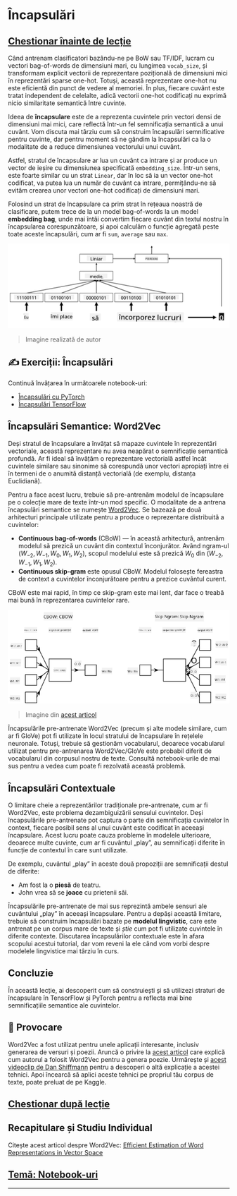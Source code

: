 <!--
CO_OP_TRANSLATOR_METADATA:
{
  "original_hash": "b708c9b85b833864c73c6281f1e6b96e",
  "translation_date": "2025-09-23T14:23:51+00:00",
  "source_file": "lessons/5-NLP/14-Embeddings/README.md",
  "language_code": "ro"
}
-->
# Încapsulări

## [Chestionar înainte de lecție](https://ff-quizzes.netlify.app/en/ai/quiz/27)

Când antrenam clasificatori bazându-ne pe BoW sau TF/IDF, lucram cu vectori bag-of-words de dimensiuni mari, cu lungimea `vocab_size`, și transformam explicit vectorii de reprezentare pozițională de dimensiuni mici în reprezentări sparse one-hot. Totuși, această reprezentare one-hot nu este eficientă din punct de vedere al memoriei. În plus, fiecare cuvânt este tratat independent de celelalte, adică vectorii one-hot codificați nu exprimă nicio similaritate semantică între cuvinte.

Ideea de **încapsulare** este de a reprezenta cuvintele prin vectori densi de dimensiuni mai mici, care reflectă într-un fel semnificația semantică a unui cuvânt. Vom discuta mai târziu cum să construim încapsulări semnificative pentru cuvinte, dar pentru moment să ne gândim la încapsulări ca la o modalitate de a reduce dimensiunea vectorului unui cuvânt.

Astfel, stratul de încapsulare ar lua un cuvânt ca intrare și ar produce un vector de ieșire cu dimensiunea specificată `embedding_size`. Într-un sens, este foarte similar cu un strat `Linear`, dar în loc să ia un vector one-hot codificat, va putea lua un număr de cuvânt ca intrare, permițându-ne să evităm crearea unor vectori one-hot codificați de dimensiuni mari.

Folosind un strat de încapsulare ca prim strat în rețeaua noastră de clasificare, putem trece de la un model bag-of-words la un model **embedding bag**, unde mai întâi convertim fiecare cuvânt din textul nostru în încapsularea corespunzătoare, și apoi calculăm o funcție agregată peste toate aceste încapsulări, cum ar fi `sum`, `average` sau `max`.

![Imagine care arată un clasificator bazat pe încapsulări pentru cinci cuvinte dintr-o secvență.](../../../../../translated_images/embedding-classifier-example.b77f021a7ee67eeec8e68bfe11636c5b97d6eaa067515a129bfb1d0034b1ac5b.ro.png)

> Imagine realizată de autor

## ✍️ Exerciții: Încapsulări

Continuă învățarea în următoarele notebook-uri:
* [Încapsulări cu PyTorch](EmbeddingsPyTorch.ipynb)
* [Încapsulări TensorFlow](EmbeddingsTF.ipynb)

## Încapsulări Semantice: Word2Vec

Deși stratul de încapsulare a învățat să mapaze cuvintele în reprezentări vectoriale, această reprezentare nu avea neapărat o semnificație semantică profundă. Ar fi ideal să învățăm o reprezentare vectorială astfel încât cuvintele similare sau sinonime să corespundă unor vectori apropiați între ei în termeni de o anumită distanță vectorială (de exemplu, distanța Euclidiană).

Pentru a face acest lucru, trebuie să pre-antrenăm modelul de încapsulare pe o colecție mare de texte într-un mod specific. O modalitate de a antrena încapsulări semantice se numește [Word2Vec](https://en.wikipedia.org/wiki/Word2vec). Se bazează pe două arhitecturi principale utilizate pentru a produce o reprezentare distribuită a cuvintelor:

 - **Continuous bag-of-words** (CBoW) — în această arhitectură, antrenăm modelul să prezică un cuvânt din contextul înconjurător. Având ngram-ul $(W_{-2},W_{-1},W_0,W_1,W_2)$, scopul modelului este să prezică $W_0$ din $(W_{-2},W_{-1},W_1,W_2)$.
 - **Continuous skip-gram** este opusul CBoW. Modelul folosește fereastra de context a cuvintelor înconjurătoare pentru a prezice cuvântul curent.

CBoW este mai rapid, în timp ce skip-gram este mai lent, dar face o treabă mai bună în reprezentarea cuvintelor rare.

![Imagine care arată algoritmii CBoW și Skip-Gram pentru conversia cuvintelor în vectori.](../../../../../translated_images/example-algorithms-for-converting-words-to-vectors.fbe9207a726922f6f0f5de66427e8a6eda63809356114e28fb1fa5f4a83ebda7.ro.png)

> Imagine din [acest articol](https://arxiv.org/pdf/1301.3781.pdf)

Încapsulările pre-antrenate Word2Vec (precum și alte modele similare, cum ar fi GloVe) pot fi utilizate în locul stratului de încapsulare în rețelele neuronale. Totuși, trebuie să gestionăm vocabularul, deoarece vocabularul utilizat pentru pre-antrenarea Word2Vec/GloVe este probabil diferit de vocabularul din corpusul nostru de texte. Consultă notebook-urile de mai sus pentru a vedea cum poate fi rezolvată această problemă.

## Încapsulări Contextuale

O limitare cheie a reprezentărilor tradiționale pre-antrenate, cum ar fi Word2Vec, este problema dezambiguizării sensului cuvintelor. Deși încapsulările pre-antrenate pot captura o parte din semnificația cuvintelor în context, fiecare posibil sens al unui cuvânt este codificat în aceeași încapsulare. Acest lucru poate cauza probleme în modelele ulterioare, deoarece multe cuvinte, cum ar fi cuvântul „play”, au semnificații diferite în funcție de contextul în care sunt utilizate.

De exemplu, cuvântul „play” în aceste două propoziții are semnificații destul de diferite:

- Am fost la o **piesă** de teatru.
- John vrea să se **joace** cu prietenii săi.

Încapsulările pre-antrenate de mai sus reprezintă ambele sensuri ale cuvântului „play” în aceeași încapsulare. Pentru a depăși această limitare, trebuie să construim încapsulări bazate pe **modelul lingvistic**, care este antrenat pe un corpus mare de texte și *știe* cum pot fi utilizate cuvintele în diferite contexte. Discutarea încapsulărilor contextuale este în afara scopului acestui tutorial, dar vom reveni la ele când vom vorbi despre modelele lingvistice mai târziu în curs.

## Concluzie

În această lecție, ai descoperit cum să construiești și să utilizezi straturi de încapsulare în TensorFlow și PyTorch pentru a reflecta mai bine semnificațiile semantice ale cuvintelor.

## 🚀 Provocare

Word2Vec a fost utilizat pentru unele aplicații interesante, inclusiv generarea de versuri și poezii. Aruncă o privire la [acest articol](https://www.politetype.com/blog/word2vec-color-poems) care explică cum autorul a folosit Word2Vec pentru a genera poezie. Urmărește și [acest videoclip de Dan Shiffmann](https://www.youtube.com/watch?v=LSS_bos_TPI&ab_channel=TheCodingTrain) pentru a descoperi o altă explicație a acestei tehnici. Apoi încearcă să aplici aceste tehnici pe propriul tău corpus de texte, poate preluat de pe Kaggle.

## [Chestionar după lecție](https://ff-quizzes.netlify.app/en/ai/quiz/28)

## Recapitulare și Studiu Individual

Citește acest articol despre Word2Vec: [Efficient Estimation of Word Representations in Vector Space](https://arxiv.org/pdf/1301.3781.pdf)

## [Temă: Notebook-uri](assignment.md)

---

